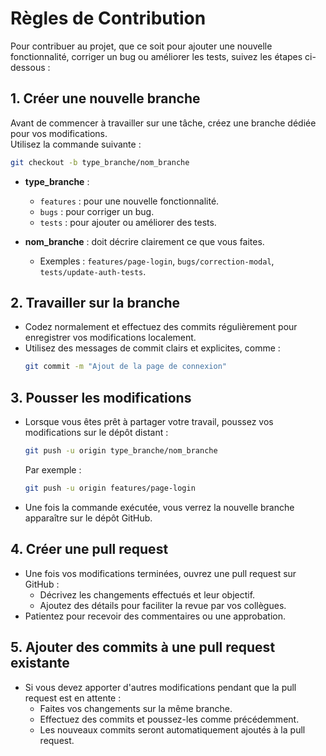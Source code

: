 # Règles de Contribution

Pour contribuer au projet, que ce soit pour ajouter une nouvelle fonctionnalité, corriger un bug ou améliorer les tests, suivez les étapes ci-dessous :



## 1. **Créer une nouvelle branche**
Avant de commencer à travailler sur une tâche, créez une branche dédiée pour vos modifications.  
Utilisez la commande suivante :  
```bash
git checkout -b type_branche/nom_branche
```

- **type_branche** :
  - `features` : pour une nouvelle fonctionnalité.
  - `bugs` : pour corriger un bug.
  - `tests` : pour ajouter ou améliorer des tests.

- **nom_branche** : doit décrire clairement ce que vous faites.
  - Exemples : `features/page-login`, `bugs/correction-modal`, `tests/update-auth-tests`.


## 2. **Travailler sur la branche**
- Codez normalement et effectuez des commits régulièrement pour enregistrer vos modifications localement.
- Utilisez des messages de commit clairs et explicites, comme :  
  ```bash
  git commit -m "Ajout de la page de connexion"
  ```


## 3. **Pousser les modifications**
- Lorsque vous êtes prêt à partager votre travail, poussez vos modifications sur le dépôt distant :  
  ```bash
  git push -u origin type_branche/nom_branche
  ```
  Par exemple :  
  ```bash
  git push -u origin features/page-login
  ```

- Une fois la commande exécutée, vous verrez la nouvelle branche apparaître sur le dépôt GitHub.


## 4. **Créer une pull request**
- Une fois vos modifications terminées, ouvrez une pull request sur GitHub :
  - Décrivez les changements effectués et leur objectif.
  - Ajoutez des détails pour faciliter la revue par vos collègues.
- Patientez pour recevoir des commentaires ou une approbation.


## 5. **Ajouter des commits à une pull request existante**
- Si vous devez apporter d'autres modifications pendant que la pull request est en attente :
  - Faites vos changements sur la même branche.
  - Effectuez des commits et poussez-les comme précédemment.
  - Les nouveaux commits seront automatiquement ajoutés à la pull request.
